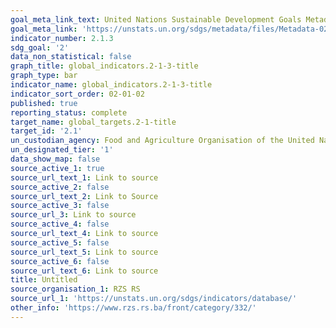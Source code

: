 ```yaml
---
goal_meta_link_text: United Nations Sustainable Development Goals Metadata (PDF 426 KB)
goal_meta_link: 'https://unstats.un.org/sdgs/metadata/files/Metadata-02-01-02.pdf'
indicator_number: 2.1.3
sdg_goal: '2'
data_non_statistical: false
graph_title: global_indicators.2-1-3-title
graph_type: bar
indicator_name: global_indicators.2-1-3-title
indicator_sort_order: 02-01-02
published: true
reporting_status: complete
target_name: global_targets.2-1-title
target_id: '2.1'
un_custodian_agency: Food and Agriculture Organisation of the United Nations (FAO)
un_designated_tier: '1'
data_show_map: false
source_active_1: true
source_url_text_1: Link to source
source_active_2: false
source_url_text_2: Link to Source
source_active_3: false
source_url_3: Link to source
source_active_4: false
source_url_text_4: Link to source
source_active_5: false
source_url_text_5: Link to source
source_active_6: false
source_url_text_6: Link to source
title: Untitled
source_organisation_1: RZS RS
source_url_1: 'https://unstats.un.org/sdgs/indicators/database/'
other_info: 'https://www.rzs.rs.ba/front/category/332/'
---
```

